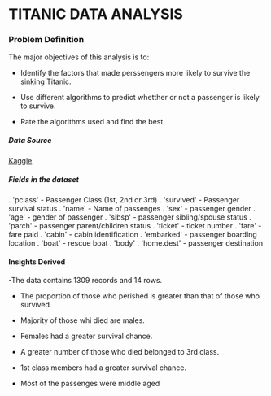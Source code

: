 # TITANIC DATA ANALYSIS

### Problem Definition

The major objectives of this analysis is to:

- Identify the factors that made perssengers more likely to survive the sinking Titanic.

- Use different algorithms to predict whetther or not a passenger is likely to survive.

- Rate the algorithms used and find the best.

##### Data Source

[Kaggle](https://Kaggle.com/titanic)

##### Fields in the dataset

. 'pclass' - Passenger Class (1st, 2nd or 3rd)
. 'survived' - Passenger survival status
. 'name' - Name of passenges
. 'sex' - passenger gender
. 'age' - gender of passenger
. 'sibsp' - passenger sibling/spouse status
. 'parch' - passenger parent/children status
. 'ticket' - ticket number
. 'fare' - fare paid
. 'cabin' - cabin identification
. 'embarked' - passenger boarding location
. 'boat' - rescue boat
. 'body'
. 'home.dest' - passenger destination 

#### Insights Derived

-The data contains 1309 records and 14 rows.

- The proportion of those who perished is greater than that of those who survived.

- Majority of those whi died are males.

- Females had a greater survival chance.

- A greater number of those who died belonged to 3rd class.

- 1st class members had a greater survival chance.

- Most of the passenges were middle aged